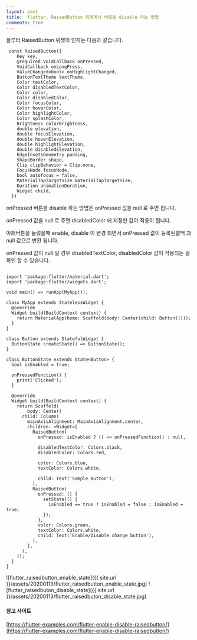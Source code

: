 ```yaml
---
layout: post
title:  flutter, RaisedButton 위젯에서 버튼을 disable 하는 방법
comments: true
---
```


플루터 RaisedButton 위젯의 인자는 다음과 같습니다.

```
 const RaisedButton({
    Key key,
    @required VoidCallback onPressed,
    VoidCallback onLongPress,
    ValueChanged<bool> onHighlightChanged,
    ButtonTextTheme textTheme,
    Color textColor,
    Color disabledTextColor,
    Color color,
    Color disabledColor,
    Color focusColor,
    Color hoverColor,
    Color highlightColor,
    Color splashColor,
    Brightness colorBrightness,
    double elevation,
    double focusElevation,
    double hoverElevation,
    double highlightElevation,
    double disabledElevation,
    EdgeInsetsGeometry padding,
    ShapeBorder shape,
    Clip clipBehavior = Clip.none,
    FocusNode focusNode,
    bool autofocus = false,
    MaterialTapTargetSize materialTapTargetSize,
    Duration animationDuration,
    Widget child,
  })
```

onPressed 버튼을 disable 하는 방법은 onPressed 값을 null 로 주면 됩니다. 

onPressed 값을 null 로 주면 disabledColor 에 지정한 값이 적용이 됩니다.

아래버튼을 눌렀을때 enable, disable 이 변경 되면서 onPressed 값이 등록된콜백 과 null 값으로 변환 됩니다. 

onPressed 값이 null 일 경우 disabledTextColor, disabledColor 값이 적용되는 걸 확인 할 수 있습니다.

```flutter

import 'package:flutter/material.dart';
import 'package:flutter/widgets.dart';

void main() => runApp(MyApp());

class MyApp extends StatelessWidget {
  @override
  Widget build(BuildContext context) {
    return MaterialApp(home: Scaffold(body: Center(child: Button())));
  }
}

class Button extends StatefulWidget {
  ButtonState createState() => ButtonState();
}

class ButtonState extends State<Button> {
  bool isEnabled = true;

  onPressedFunction() {
    print('Clicked');
  }

  @override
  Widget build(BuildContext context) {
    return Scaffold(
        body: Center(
      child: Column(
        mainAxisAlignment: MainAxisAlignment.center,
        children: <Widget>[
          RaisedButton(
            onPressed: isEnabled ? () => onPressedFunction() : null,

            disabledTextColor: Colors.black,
            disabledColor: Colors.red,

            color: Colors.blue,
            textColor: Colors.white,

            child: Text('Sample Button'),
          ),
          RaisedButton(
            onPressed: () {
              setState(() {
                isEnabled == true ? isEnabled = false : isEnabled = true;
              });
            },
            color: Colors.green,
            textColor: Colors.white,
            child: Text('Enable/Disable change button'),
          ),
        ],
      ),
    ));
  }
}

```



 ![flutter_raisedbutton_enable_state]({{ site.url }}/assets/20200113/flutter_raisedbutton_enable_state.jpg)
 ![flutter_raisedbuton_disable_state]({{ site.url }}/assets/20200113/flutter_raisedbuton_disable_state.jpg)



#### 참고 사이트

[https://flutter-examples.com/flutter-enable-disable-raisedbutton/](https://flutter-examples.com/flutter-enable-disable-raisedbutton/)